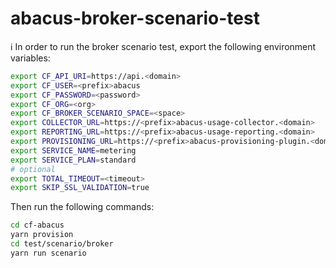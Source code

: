 abacus-broker-scenario-test
===

:information_source: In order to run the broker scenario test, export the following environment variables:

```bash
export CF_API_URI=https://api.<domain>
export CF_USER=<prefix>abacus
export CF_PASSWORD=<password>
export CF_ORG=<org>
export CF_BROKER_SCENARIO_SPACE=<space>
export COLLECTOR_URL=https://<prefix>abacus-usage-collector.<domain>
export REPORTING_URL=https://<prefix>abacus-usage-reporting.<domain>
export PROVISIONING_URL=https://<prefix>abacus-provisioning-plugin.<domain>
export SERVICE_NAME=metering
export SERVICE_PLAN=standard
# optional
export TOTAL_TIMEOUT=<timeout>
export SKIP_SSL_VALIDATION=true
```

Then run the following commands:

```bash
cd cf-abacus
yarn provision
cd test/scenario/broker
yarn run scenario
```
